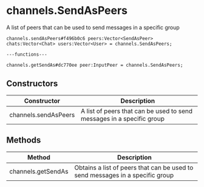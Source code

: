 # channels.SendAsPeers
A list of peers that can be used to send messages in a specific group

```
channels.sendAsPeers#f496b0c6 peers:Vector<SendAsPeer> chats:Vector<Chat> users:Vector<User> = channels.SendAsPeers;

---functions---

channels.getSendAs#dc770ee peer:InputPeer = channels.SendAsPeers;
```

## Constructors
| Constructor | Description |
| ---- | ----------- |
| channels.sendAsPeers | A list of peers that can be used to send messages in a specific group |


## Methods
| Method | Description |
| ---- | ----------- |
| channels.getSendAs | Obtains a list of peers that can be used to send messages in a specific group |


